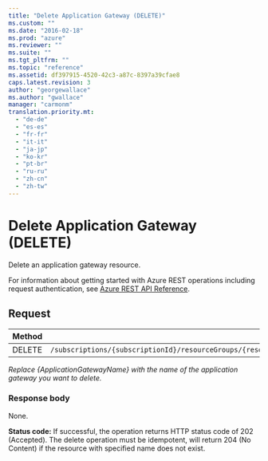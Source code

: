 ```yaml
---
title: "Delete Application Gateway (DELETE)"
ms.custom: ""
ms.date: "2016-02-18"
ms.prod: "azure"
ms.reviewer: ""
ms.suite: ""
ms.tgt_pltfrm: ""
ms.topic: "reference"
ms.assetid: df397915-4520-42c3-a87c-8397a39cfae8
caps.latest.revision: 3
author: "georgewallace"
ms.author: "gwallace"
manager: "carmonm"
translation.priority.mt: 
  - "de-de"
  - "es-es"
  - "fr-fr"
  - "it-it"
  - "ja-jp"
  - "ko-kr"
  - "pt-br"
  - "ru-ru"
  - "zh-cn"
  - "zh-tw"
---
```

# Delete Application Gateway (DELETE)

Delete an application gateway resource.  

For information about getting started with Azure REST operations including request authentication, see [Azure REST API Reference](../../index.md).

## Request  
  
|Method|Request URI|  
|------------|-----------------|  
|DELETE|`/subscriptions/{subscriptionId}/resourceGroups/{resourceGroupName}/providers/Microsoft.Network/applicationGateways/{applicationGatewayName}`|  
  
 *Replace {ApplicationGatewayName} with the name of the application gateway you want to delete.*  
  
### Response body  
 None.  
  
 **Status code:** If successful, the operation returns HTTP status code of 202 (Accepted). The delete operation must be idempotent, will return 204 (No Content) if the resource with specified name does not exist.